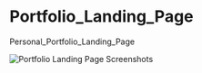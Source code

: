 # Portfolio_Landing_Page
Personal_Portfolio_Landing_Page

![Portfolio Landing Page Screenshots](http://images.shrcreation.com/GitHub/portfolio.PNG)
